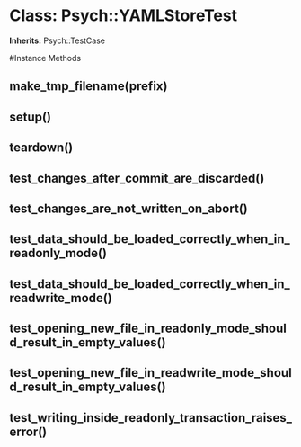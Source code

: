 # Class: Psych::YAMLStoreTest
**Inherits:** Psych::TestCase
    




#Instance Methods
## make_tmp_filename(prefix) [](#method-i-make_tmp_filename)

## setup() [](#method-i-setup)

## teardown() [](#method-i-teardown)

## test_changes_after_commit_are_discarded() [](#method-i-test_changes_after_commit_are_discarded)

## test_changes_are_not_written_on_abort() [](#method-i-test_changes_are_not_written_on_abort)

## test_data_should_be_loaded_correctly_when_in_readonly_mode() [](#method-i-test_data_should_be_loaded_correctly_when_in_readonly_mode)

## test_data_should_be_loaded_correctly_when_in_readwrite_mode() [](#method-i-test_data_should_be_loaded_correctly_when_in_readwrite_mode)

## test_opening_new_file_in_readonly_mode_should_result_in_empty_values() [](#method-i-test_opening_new_file_in_readonly_mode_should_result_in_empty_values)

## test_opening_new_file_in_readwrite_mode_should_result_in_empty_values() [](#method-i-test_opening_new_file_in_readwrite_mode_should_result_in_empty_values)

## test_writing_inside_readonly_transaction_raises_error() [](#method-i-test_writing_inside_readonly_transaction_raises_error)

